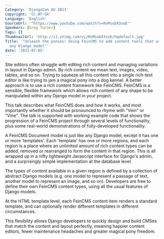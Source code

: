 ```yaml
---
Category: 'DjangoCon AU 2013'
Copyright: 'CC-BY-SA'
Language: 'English'
SourceUrl: '"https://www.youtube.com/watch?v=RnMsobX3soE"'
Speakers: [Greg Turner]
Tags: []
ThumbnailUrl: 'http://i1.ytimg.com/vi/RnMsobX3soE/hqdefault.jpg'
Title: '"Unleash the ponies! Using FeinCMS to add content tools that users love to
  any Django model"'
date: '2013-07-05'
---
```

Site editors often struggle with editing rich content and managing variations in layout in Django admin. By rich content we mean text, images, video, tables, and so on. Trying to squeeze all this content into a single rich-text editor is like trying to jam a magical pony into a dog kennel. A better approach is to use a rich content framework like FeinCMS. FeinCMS is a sensible, flexible framework which allows rich content of any shape to be manipulated within any Django model in your project.

This talk describes what FeinCMS does and how it works, and most importantly whether it should be pronounced to rhyme with "Vein" or "Vine". The talk is supported with working example code that shows the progression of a FeinCMS project through several levels of functionality, plus some real-world demonstrations of fully-developed functionality.

A FeinCMS Document model is just like any Django model, except it has one or more 'templates'. Each 'template' has one or more regions, and each region is a place where an unlimited amount of rich content types can be added, removed or rearranged to form the content in that region. This is all wrapped up in a nifty lightweight Javascript interface for Django's admin, and a surprisingly simple implementation at the database level.

The types of content available in a given region is defined by a collection of abstract Django models (e.g. one model to represent a passage of text, another model to represent an image, and so on). Developers are free to define their own FeinCMS content types, using all the usual features of Django models.

At the HTML template level, each FeinCMS content item renders a standard template, and can optionally render different templates in different circumstances.

This flexibility allows Django developers to quickly design and build CMSes that match the content and layout perfectly, meaning happier content editors, fewer maintenance headaches and greater magical pony freedom.